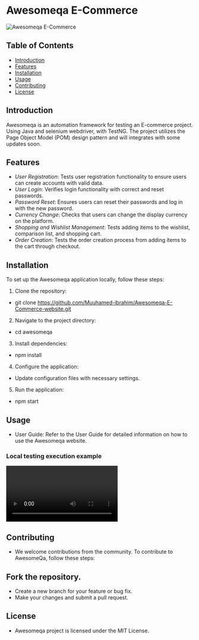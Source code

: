 # Awesomeqa E-Commerce

![Awesomeqa E-Commerce](https://awesomeqa.com/ui/image/catalog/opencart-logo.png)

## Table of Contents

- [Introduction](#introduction)
- [Features](#features)
- [Installation](#installation)
- [Usage](#usage)
- [Contributing](#contributing)
- [License](#license)

## Introduction

Awesomeqa is an automation framework for testing an E-commerce project. Using Java and selenium webdriver, with TestNG. The project utilizes the Page Object Model (POM) design pattern and will integrates with some updates soon.

## Features

- *User Registration*: Tests user registration functionality to ensure users can create accounts with valid data.
- *User Login*: Verifies login functionality with correct and reset passwords.
- *Password Reset*: Ensures users can reset their passwords and log in with the new password.
- *Currency Change*: Checks that users can change the display currency on the platform.
- *Shopping and Wishlist Management*: Tests adding items to the wishlist, comparison list, and shopping cart.
- *Order Creation*: Tests the order creation process from adding items to the cart through checkout.

## Installation

To set up the Awesomeqa application locally, follow these steps:

1. Clone the repository:
*   git clone https://github.com/Muuhamed-ibrahim/Awesomeqa-E-Commerce-website.git
2. Navigate to the project directory:
*   cd awesomeqa
3. Install dependencies:
*   npm install
4. Configure the application:
* Update configuration files with necessary settings.
5. Run the application:
*   npm start

## Usage
* User Guide: Refer to the User Guide for detailed information on how to use the Awesomeqa website.
### Local testing execution example
![Local testing execution example](execution.mp4)

## Contributing
* We welcome contributions from the community. To contribute to AwesomeQa, follow these steps:

## Fork the repository.
* Create a new branch for your feature or bug fix.
* Make your changes and submit a pull request.

## License
* Awesomeqa project is licensed under the MIT License.